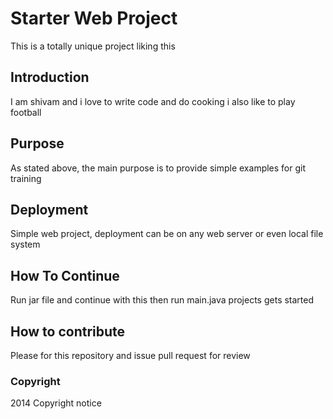 # Starter Web Project

This is a totally unique project liking this
## Introduction
I am shivam and i love to write code and do cooking i also like to play football

## Purpose
As stated above, the main purpose is to provide simple examples for git training

## Deployment
Simple web project, deployment can be on any web server or even local file system

## How To Continue
Run jar file and continue with this
then run main.java projects gets started

## How to contribute
Please for this repository and issue pull request for review

### Copyright 
2014 Copyright notice
